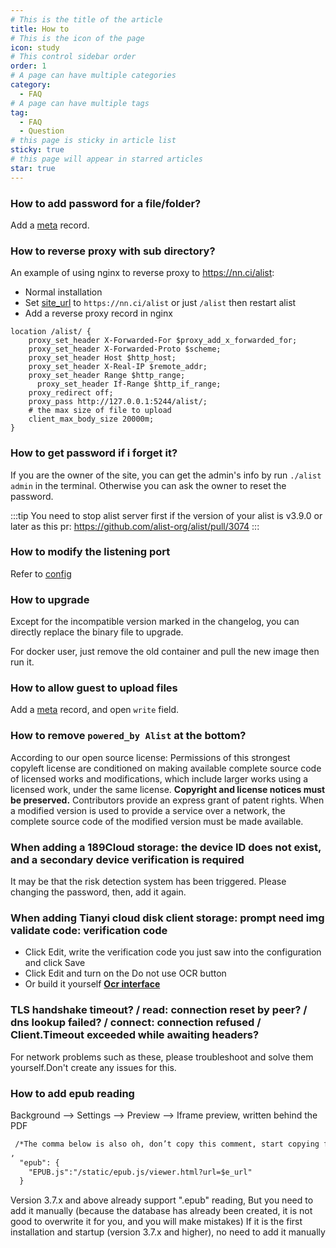 ```yaml
---
# This is the title of the article
title: How to
# This is the icon of the page
icon: study
# This control sidebar order
order: 1
# A page can have multiple categories
category:
  - FAQ
# A page can have multiple tags
tag:
  - FAQ
  - Question
# this page is sticky in article list
sticky: true
# this page will appear in starred articles
star: true
---
```


### How to add password for a file/folder?

Add a [meta](../guide/advanced/meta.md) record.

### How to reverse proxy with sub directory?

An example of using nginx to reverse proxy to https://nn.ci/alist:
- Normal installation
- Set [site_url](../config/configuration.md#site_url) to `https://nn.ci/alist` or just `/alist` then restart alist
- Add a reverse proxy record in nginx

```nginx
location /alist/ {
    proxy_set_header X-Forwarded-For $proxy_add_x_forwarded_for;
    proxy_set_header X-Forwarded-Proto $scheme;
    proxy_set_header Host $http_host;
    proxy_set_header X-Real-IP $remote_addr;
    proxy_set_header Range $http_range;
	  proxy_set_header If-Range $http_if_range;
    proxy_redirect off;
    proxy_pass http://127.0.0.1:5244/alist/;
    # the max size of file to upload
    client_max_body_size 20000m;
}
```

### How to get password if i forget it?

If you are the owner of the site, you can get the admin's info by run `./alist admin` in the terminal.
Otherwise you can ask the owner to reset the password.

:::tip
You need to stop alist server first if the version of your alist is v3.9.0 or later as this pr: https://github.com/alist-org/alist/pull/3074
:::

### How to modify the listening port​

Refer to [config](../config/configuration.md#port)

### How to upgrade

Except for the incompatible version marked in the changelog, you can directly replace the binary file to upgrade.

For docker user, just remove the old container and pull the new image then run it.

### How to allow guest to upload files

Add a [meta](../guide/advanced/meta.md) record, and open `write` field.

### How to remove `powered_by Alist` at the bottom?​

According to our open source license:
Permissions of this strongest copyleft license are conditioned on making available complete source code of licensed works and modifications, which include larger works using a licensed work, under the same license. **Copyright and license notices must be preserved.** Contributors provide an express grant of patent rights. When a modified version is used to provide a service over a network, the complete source code of the modified version must be made available.


### When adding a 189Cloud storage: the device ID does not exist, and a secondary device verification is required​

It may be that the risk detection system has been triggered. Please changing the password, then, add it again.

### When adding Tianyi cloud disk client storage: prompt need img validate code: verification code

- Click Edit, write the verification code you just saw into the configuration and click Save
- Click Edit and turn on the Do not use OCR button
- Or build it yourself [**Ocr interface**](../config/global.md#ocr-api)

### TLS handshake timeout? / read: connection reset by peer? / dns lookup failed? / connect: connection refused / Client.Timeout exceeded while awaiting headers?

For network problems such as these, please troubleshoot and solve them yourself.Don't create any issues for this.

### How to add epub reading

Background --> Settings --> Preview --> Iframe preview, written behind the PDF

```html
 /*The comma below is also oh, don’t copy this comment, start copying from the second line*/
,
  "epub": {
    "EPUB.js":"/static/epub.js/viewer.html?url=$e_url"
  }
```

Version 3.7.x and above already support ".epub" reading,
But you need to add it manually (because the database has already been created, it is not good to overwrite it for you, and you will make mistakes)
If it is the first installation and startup (version 3.7.x and higher), no need to add it manually
